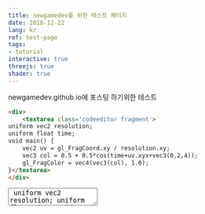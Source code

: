 ```yaml
---
title: newgamedev를 위한 테스트 페이지
date: 2018-12-22
lang: kr
ref: test-page
tags:
- tutorial
interactive: true
threejs: true
shader: true
---
```


newgamedev.github.io에 포스팅 하기위한 테스트 
```html
<div>
    <textarea class='codeeditor fragment'>
uniform vec2 resolution;
uniform float time;
void main() {
    vec2 uv = gl_FragCoord.xy / resolution.xy;
    vec3 col = 0.5 + 0.5*cos(time+uv.xyx+vec3(0,2,4));
    gl_FragColor = vec4(vec3(col), 1.0);
}</textarea>
</div>
```
<textarea class='codeeditor fragment'> uniform vec2 resolution; uniform float time; void main() { vec2 uv = gl_FragCoord.xy / resolution.xy; vec3 col = 0.5 + 0.5*cos(time+uv.xyx+vec3(0,2,4)); gl_FragColor = vec4(vec3(col), 1.0); } </textarea>
